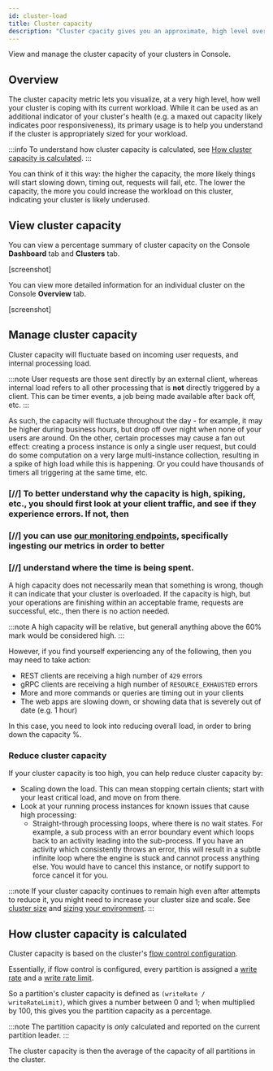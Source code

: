 ```yaml
---
id: cluster-load
title: Cluster capacity
description: "Cluster cpacity gives you an approximate, high level overview of how well your cluster handles its current workload."
---
```


View and manage the cluster capacity of your clusters in Console.

## Overview

The cluster capacity metric lets you visualize, at a very high level, how well your cluster is coping with its current workload. While it can be used
as an additional indicator of your cluster's health (e.g. a maxed out capacity likely indicates poor responsiveness), its primary usage
is to help you understand if the cluster is appropriately sized for your workload.

:::info
To understand how cluster capacity is calculated, see [How cluster capacity is calculated](#how-cluster-capacity-is-calculated).
:::

You can think of it this way: the higher the capacity, the more likely things will start slowing down, timing out, requests will fail, etc.
The lower the capacity, the more you could increase the workload on this cluster, indicating your cluster is likely underused.

## View cluster capacity

You can view a percentage summary of cluster capacity on the Console **Dashboard** tab and **Clusters** tab.

[screenshot]

You can view more detailed information for an individual cluster on the Console **Overview** tab.

[screenshot]

## Manage cluster capacity

Cluster capacity will fluctuate based on incoming user requests, and internal processing load.

:::note
User requests are those sent directly by an external client, whereas internal load refers to all other processing that is **not** directly triggered
by a client. This can be timer events, a job being made available after back off, etc.
:::

As such, the capacity will fluctuate throughout the day - for example, it may be higher during business hours, but drop off over night when none of your
users are around. On the other, certain processes may cause a fan out effect: creating a process instance is only a single user request, but could do some
computation on a very large multi-instance collection, resulting in a spike of high load while this is happening. Or you could have thousands of timers all
triggering at the same time, etc.

### [//] To better understand why the capacity is high, spiking, etc., you should first look at your client traffic, and see if they experience errors. If not, then
### [//] you can use [our monitoring endpoints](self-managed/console-deployment/configuration/#monitoring), specifically ingesting our metrics in order to better
### [//] understand where the time is being spent.

A high capacity does not necessarily mean that something is wrong, though it can indicate that your cluster is overloaded. If the capacity is high, but
your operations are finishing within an acceptable frame, requests are successful, etc., then there is no action needed.

:::note
A high capacity will be relative, but generall anything above the 60% mark would be considered high.
:::

However, if you find yourself experiencing any of the following, then you may need to take action:
- REST clients are receiving a high number of `429` errors
- gRPC clients are receiving a high number of `RESOURCE_EXHAUSTED` errors
- More and more commands or queries are timing out in your clients
- The web apps are slowing down, or showing data that is severely out of date (e.g. 1 hour)

In this case, you need to look into reducing overall load, in order to bring down the capacity %.

### Reduce cluster capacity

If your cluster capacity is too high, you can help reduce cluster capacity by:

- Scaling down the load. This can mean stopping certain clients; start with your least critical load, and move on from there.
- Look at your running process instances for known issues that cause high processing:
  - Straight-through processing loops, where there is no wait states. For example, a sub process with an error boundary event which
    loops back to an activity leading into the sub-process. If you have an activity which consistently throws an error, this will result
    in a subtle infinite loop where the engine is stuck and cannot process anything else. You would have to cancel this instance, or notify
    support to force cancel it for you.

:::note
If your cluster capacity continues to remain high even after attempts to reduce it, you might need to increase your cluster size and scale. See [cluster size](/components/concepts/clusters.md#cluster-size) and [sizing your environment](/components/best-practices/architecture/sizing-your-environment.md).
:::

## How cluster capacity is calculated

Cluster capacity is based on the cluster's [flow control configuration](self-managed/operational-guides/configure-flow-control/).

Essentially, if flow control is configured, every partition is assigned a [write rate](self-managed/operational-guides/configure-flow-control/#exporting-and-write-rate)
and a [write rate limit](self-managed/operational-guides/configure-flow-control/#write-rate-limit).

So a partition's cluster capacity is defined as `(writeRate / writeRateLimit)`, which gives a number between 0 and 1; when multiplied by 100, this gives
you the partition capacity as a percentage.

:::note
The partition capacity is _only_ calculated and reported on the current partition leader.
:::

The cluster capacity is then the average of the capacity of all partitions in the cluster.
